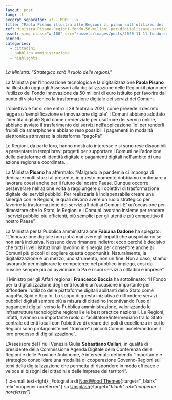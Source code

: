 ```yaml
---
layout: post
lang: it
excerpt_separator: <!-- MORE -->
title: "Paola Pisano illustra alle Regioni il piano sull'utilizzo del fondo da 50 milioni per digitalizzare servizi"
ref: Ministra-Pisano-Regioni-fondo-50-milioni-per-digitalizzare-servizi
asset: <img class="w-100" src="/assets/images/posts/2020-11-11-fondo-servizi-digiali-pisano-regioni.jpg" alt="Pisano Regioni fondi 50 milioni digitalizzare servizi"/>
pinned:
categories:
  - cittadini
  - pubblica amministrazione
  - highlights
---
```


_La Ministra: "Strategico sarà il ruolo delle regioni."_

<!-- MORE -->

La Ministra per l’Innovazione tecnologica e la digitalizzazione **Paola Pisano** ha illustrato oggi agli Assessori alla digitalizzazione delle Regioni il piano per l'utilizzo del Fondo Innovazione da 50 milioni di euro istituito per favorire dal punto di vista tecnico la trasformazione digitale dei servizi dei Comuni.

L'obiettivo è far sì che entro il 28 febbraio 2021, come prevede il decreto legge su ‘semplificazione e innovazione digitale’, i Comuni abbiano adottato l’identità digitale Spid come credenziale per usufruire dei servizi online, abbiano avviato il trasferimento dei servizi nell’applicazione ‘Io’ per renderli fruibili da smartphone e abbiano reso possibili i pagamenti in modalità elettronica attraverso la piattaforma “pagoPa”.

Le Regioni, da parte loro, hanno mostrato interesse e si sono rese disponibili a presentare in tempi brevi progetti per supportare i Comuni nell'adozione delle piattaforme di identità digitale e pagamenti digitali nell'ambito di una azione regionale coordinata.

La Ministra **Pisano** ha affermato: “Malgrado la pandemia ci imponga di dedicare molti sforzi al presente, in questo momento dobbiamo continuare a lavorare coesi anche per il futuro del nostro Paese. Dunque occorre perseverare nell’azione volta a raggiungere gli obiettivi di trasformazione digitale dei servizi pubblici. Per realizzarla è indispensabile creare una sinergia con le Regioni, le quali devono avere un ruolo strategico per favorire la trasformazione dei servizi affidati ai Comuni. E’ un'occasione per dimostrare che lo Stato, le Regioni e i Comuni lavorano insieme per rendere i servizi pubblici più efficienti, più semplici per gli utenti e più competitivo il nostro Paese”.

La Ministra per la Pubblica amministrazione **Fabiana Dadone** ha spiegato: “L’innovazione digitale non potrà mai avere gli impatti che auspichiamo se non sarà inclusiva. Nessuno deve rimanere indietro: ecco perché è decisivo che tutti i livelli istituzionali lavorino in sinergia per consentire anche ai Comuni più piccoli di cogliere questa opportunità. Naturalmente, la digitalizzazione è un mezzo, uno strumento, non un fine. Non a caso, stiamo lavorando per migliorare le competenze nel pubblico impiego, così da riuscire sempre più ad avvicinare la Pa e i suoi servizi a cittadini e imprese”.

Il Ministro per gli Affari regionali **Francesco Boccia** ha sottolineato: “Il Fondo per la digitalizzazione degli enti locali è un'occasione importante per diffondere l'utilizzo delle piattaforme digitali abilitanti dello Stato come pagoPa, Spid e App Io. Lo scopo di questa iniziativa è diffondere servizi pubblici digitali sempre più a misura di cittadino incentivando l'uso di pagamenti digitali verso la Pubblica amministrazione, valorizzando le infrastrutture tecnologiche regionali e le best practice nazionali. Le Regioni, infatti, avranno un importante ruolo di facilitatore/intermediario tra lo Stato centrale ed enti locali con l'obiettivo di creare dei poli di eccellenza in cui le Regioni sono protagoniste nel "trainare" i piccoli Comuni accelerandone il loro processo di digitalizzazione”.

L’Assessore del Friuli Venezia Giulia **Sebastiano Callari**, in qualità di presidente della Commissione Agenda Digitale della Conferenza delle Regioni e delle Province Autonome, è intervenuto definendo “importante e strategico consolidare una modalità di cooperazione Governo-Regioni sui temi della digitalizzazione che permetta di rispondere in modo efficace e veloce ai bisogni dei cittadini e delle imprese dei territori”.

{:.x-small.text-right}
_Fotografia di [NordWood Themes](https://unsplash.com/@nordwood){:target="_blank" rel="noopener noreferrer"} su [Unsplash](https://unsplash.com/photos/q8U1YgBaRQk){:target="_blank" rel="noopener noreferrer"}_
